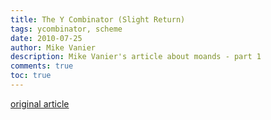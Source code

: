 ```yaml
---
title: The Y Combinator (Slight Return)
tags: ycombinator, scheme 
date: 2010-07-25
author: Mike Vanier
description: Mike Vanier's article about moands - part 1
comments: true
toc: true
---
```

[original article](http://mvanier.livejournal.com/2897.html)


